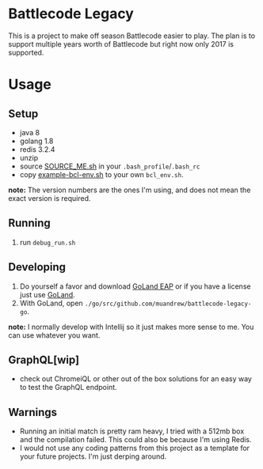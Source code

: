 # Battlecode Legacy

This is a project to make off season Battlecode easier to play. The plan is to support multiple years worth of Battlecode but right now only 2017 is supported.

# Usage

## Setup
* java 8
* golang 1.8
* redis 3.2.4
* unzip
* source [SOURCE\_ME.sh](./SOURCE\_ME.sh) in your `.bash_profile`/`.bash_rc`
* copy [example-bcl-env.sh](./go/src/github.com/muandrew/battlecode-legacy-go/example-bcl-env.sh) to your own `bcl_env.sh`.

**note:** The version numbers are the ones I'm using, and does not mean the exact version is required.

## Running
1. run `debug_run.sh`

## Developing
1. Do yourself a favor and download [GoLand EAP](https://www.jetbrains.com/go/nextversion/) or if you have a license just use [GoLand](https://www.jetbrains.com/go/).
2. With GoLand, open `./go/src/github.com/muandrew/battlecode-legacy-go`.

**note:** I normally develop with Intellij so it just makes more sense to me. You can use whatever you want.

## GraphQL[wip]
* check out ChromeiQL or other out of the box solutions for an easy way to test the GraphQL endpoint.

## Warnings
* Running an initial match is pretty ram heavy, I tried with a 512mb box and the compilation failed. This could also be because I'm using Redis.
* I would not use any coding patterns from this project as a template for your future projects. I'm just derping around.
